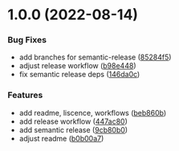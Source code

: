 # 1.0.0 (2022-08-14)


### Bug Fixes

* add branches for semantic-release ([85284f5](https://github.com/IhsenBouallegue/hub-one/commit/85284f55ebcb47ccc481d706609a42fca9f712d3))
* adjust release workflow ([b98e448](https://github.com/IhsenBouallegue/hub-one/commit/b98e44832c7abf5c20abdf0fd8abea67237798de))
* fix semantic release deps ([146da0c](https://github.com/IhsenBouallegue/hub-one/commit/146da0ca3174ee05f78fb70fad21554281d7854b))


### Features

* add readme, liscence, workflows ([beb860b](https://github.com/IhsenBouallegue/hub-one/commit/beb860bf234d374a21481ec210e397fcaa754093))
* add release workflow ([447ac80](https://github.com/IhsenBouallegue/hub-one/commit/447ac8054620da8015e70cc9e61ea003a09bb25e))
* add semantic release ([9cb80b0](https://github.com/IhsenBouallegue/hub-one/commit/9cb80b0782b44a338c8a206651cb885f27ea1b51))
* adjust readme ([b0b00a7](https://github.com/IhsenBouallegue/hub-one/commit/b0b00a705a43ba375023fa6340a9c96a5bb276df))
